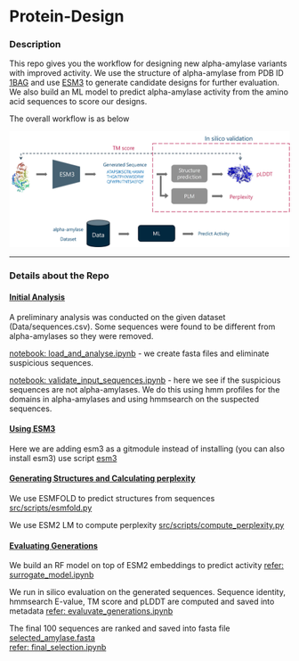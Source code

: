 # Protein-Design

### Description

This repo gives you the workflow for designing new alpha-amylase variants with improved activity.
We use the structure of alpha-amylase from PDB ID [1BAG](https://www.rcsb.org/structure/1BAG) and 
use [ESM3](https://github.com/evolutionaryscale/esm) to generate candidate designs for further evaluation.
We also build an ML model to predict alpha-amylase activity from the amino acid sequences to score our designs.

The overall workflow is as below
<p align="center">
<img src="Data/figs/workflow.jpg" />
</p>

----

### Details about the Repo

#### <ins>Initial Analysis</ins>

A preliminary analysis was conducted on the given dataset (Data/sequences.csv). 
Some sequences were found to be different from alpha-amylases so they were removed.

[notebook: load_and_analyse.ipynb](src/notebooks/load_and_analyse.ipynb) - we create fasta files and eliminate suspicious sequences.

[notebook: validate_input_sequences.ipynb](src/notebooks/validate_input_sequences.ipynb) - here we see if the suspicious sequences are not alpha-amylases. We do this using hmm profiles for the domains in alpha-amylases and using hmmsearch on the suspected sequences.

#### <ins>Using ESM3</ins>

Here we are adding esm3 as a gitmodule instead of installing (you can also install esm3)
use script [esm3](src/scripts/generate_esm3.py)

#### <ins>Generating Structures and Calculating perplexity</ins>

We use ESMFOLD to predict structures from sequences [src/scripts/esmfold.py](src/scripts/esmfold.py)

We use ESM2 LM to compute perplexity [src/scripts/compute_perplexity.py](src/scripts/compute_perplexity.py)

#### <ins>Evaluating Generations</ins>

We build an RF model on top of ESM2 embeddings to predict activity [refer: surrogate_model.ipynb](src/notebooks/surrogate_model.ipynb)

We run in silico evaluation on the generated sequences. Sequence identity, hmmsearch E-value, TM score and pLDDT are computed and saved into metadata [refer: evaluvate_generations.ipynb](src/notebooks/evaluvate_generations.ipynb)

The final 100 sequences are ranked and saved into fasta file [selected_amylase.fasta](Data/selected_amylase.fasta) \
[refer: final_selection.ipynb](src/notebooks/final_selection.ipynb)
